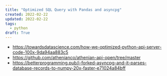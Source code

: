 ```yaml
---
title: "Optimized SQL Query with Pandas and asyncpg"
created: 2022-02-22
updated: 2022-02-22
tags:
  - python
draft: True
---
```


- https://towardsdatascience.com/how-we-optimized-python-api-server-code-100x-9da94aa883c5
- https://github.com/athenianco/athenian-api-open/tree/master
- https://betterprogramming.pub/i-forked-asyncpg-and-it-parses-database-records-to-numpy-20x-faster-e71024a84bff
